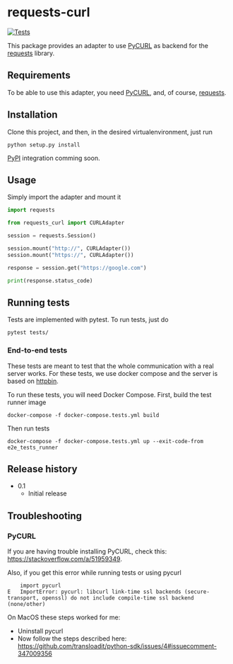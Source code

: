 # requests-curl
[![Tests](https://github.com/paivett/requests-curl/actions/workflows/run-tests.yml/badge.svg)](https://github.com/paivett/requests-curl/actions/workflows/run-tests.yml)

This package provides an adapter to use [PyCURL](http://pycurl.io) as backend for the [requests](http://docs.python-requests.org/en/master/) library.

## Requirements

To be able to use this adapter, you need [PyCURL](http://pycurl.io), and, of course, [requests](http://docs.python-requests.org/en/master/).

## Installation

Clone this project, and then, in the desired virtualenvironment, just run

    python setup.py install

[PyPI](https://pypi.org) integration comming soon.

## Usage

Simply import the adapter and mount it

```python
import requests

from requests_curl import CURLAdapter

session = requests.Session()

session.mount("http://", CURLAdapter())
session.mount("https://", CURLAdapter())

response = session.get("https://google.com")

print(response.status_code)
```

## Running tests

Tests are implemented with pytest. To run tests, just do

    pytest tests/

### End-to-end tests
These tests are meant to test that the whole communication with a real server works. For these tests, we use docker compose and the server is based on [httpbin](http://httpbin.org/).

To run these tests, you will need Docker Compose. First, build the test runner image

```
docker-compose -f docker-compose.tests.yml build
```

Then run tests

```
docker-compose -f docker-compose.tests.yml up --exit-code-from e2e_tests_runner
```

## Release history

 * 0.1
   * Initial release

## Troubleshooting

### PyCURL
If you are having trouble installing PyCURL, check this: https://stackoverflow.com/a/51959349.

Also, if you get this error while running tests or using pycurl

```
    import pycurl
E   ImportError: pycurl: libcurl link-time ssl backends (secure-transport, openssl) do not include compile-time ssl backend (none/other)
```

On MacOS these steps worked for me:
 * Uninstall pycurl
 * Now follow the steps described here: https://github.com/transloadit/python-sdk/issues/4#issuecomment-347009356
